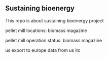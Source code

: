 ## Sustaining bioenergy

This repo is about sustaining bioenergy project

pellet mill locations:
biomass magazine

pellet mill operation status:
biomass magazine

us export to europe data from us itc 

